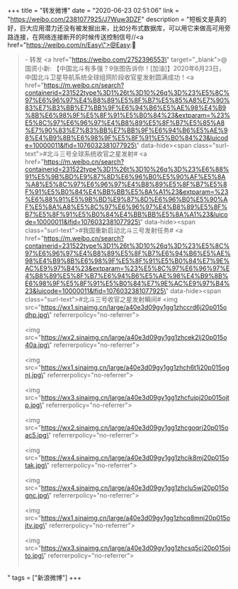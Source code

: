 +++
title = "转发微博"
date = "2020-06-23 02:51:06"
link = "https://weibo.com/2381077925/J7Wuw3DZF"
description = "短板文是真的好，巨大应用潜力还没有被发掘出来，比如分布式数据库，可以用它来做高可用旁路连接，在网络连接断开的时候传送控制信号//<a href=\"https://weibo.com/n/Easy\">@Easy</a>:🚀<br><blockquote> - 转发 <a href=\"https://weibo.com/2752396553\" target=\"_blank\">@国资小新</a>: 【中国北斗有多强？9张图告诉你！[加油]】2020年6月23日，中国北斗卫星导航系统全球组网阶段收官星发射圆满成功！<a href=\"https://m.weibo.cn/search?containerid=231522type%3D1%26t%3D10%26q%3D%23%E5%8C%97%E6%96%97%E4%B8%89%E5%8F%B7%E5%85%A8%E7%90%83%E7%B3%BB%E7%BB%9F%E6%94%B6%E5%AE%98%E4%B9%8B%E6%98%9F%E5%8F%91%E5%B0%84%23&extparam=%23%E5%8C%97%E6%96%97%E4%B8%89%E5%8F%B7%E5%85%A8%E7%90%83%E7%B3%BB%E7%BB%9F%E6%94%B6%E5%AE%98%E4%B9%8B%E6%98%9F%E5%8F%91%E5%B0%84%23&luicode=10000011&lfid=1076032381077925\" data-hide><span class=\"surl-text\">#北斗三号全球系统收官之星发射#</span></a>  <a href=\"https://m.weibo.cn/search?containerid=231522type%3D1%26t%3D10%26q%3D%23%E6%88%91%E5%9B%BD%E9%87%8D%E6%96%B0%E5%90%AF%E5%8A%A8%E5%8C%97%E6%96%97%E4%B8%89%E5%8F%B7%E5%8F%91%E5%B0%84%E4%BB%BB%E5%8A%A1%23&extparam=%23%E6%88%91%E5%9B%BD%E9%87%8D%E6%96%B0%E5%90%AF%E5%8A%A8%E5%8C%97%E6%96%97%E4%B8%89%E5%8F%B7%E5%8F%91%E5%B0%84%E4%BB%BB%E5%8A%A1%23&luicode=10000011&lfid=1076032381077925\" data-hide><span class=\"surl-text\">#我国重新启动北斗三号发射任务#</span></a> <a href=\"https://m.weibo.cn/search?containerid=231522type%3D1%26t%3D10%26q%3D%23%E5%8C%97%E6%96%97%E4%B8%89%E5%8F%B7%E6%94%B6%E5%AE%98%E4%B9%8B%E6%98%9F%E5%8F%91%E5%B0%84%E7%9E%AC%E9%97%B4%23&extparam=%23%E5%8C%97%E6%96%97%E4%B8%89%E5%8F%B7%E6%94%B6%E5%AE%98%E4%B9%8B%E6%98%9F%E5%8F%91%E5%B0%84%E7%9E%AC%E9%97%B4%23&luicode=10000011&lfid=1076032381077925\" data-hide><span class=\"surl-text\">#北斗三号收官之星发射瞬间#</span></a> <img src=\"https://wx1.sinaimg.cn/large/a40e3d09gy1gg1zhccrd6j20p015odhp.jpg\" referrerpolicy=\"no-referrer\"><br><br><img src=\"https://wx2.sinaimg.cn/large/a40e3d09gy1gg1zhcek2lj20p015o40a.jpg\" referrerpolicy=\"no-referrer\"><br><br><img src=\"https://wx1.sinaimg.cn/large/a40e3d09gy1gg1zhch6t1j20p015ognj.jpg\" referrerpolicy=\"no-referrer\"><br><br><img src=\"https://wx3.sinaimg.cn/large/a40e3d09gy1gg1zhcfuipj20p015ojtp.jpg\" referrerpolicy=\"no-referrer\"><br><br><img src=\"https://wx2.sinaimg.cn/large/a40e3d09gy1gg1zhcgoqrj20p015oac5.jpg\" referrerpolicy=\"no-referrer\"><br><br><img src=\"https://wx4.sinaimg.cn/large/a40e3d09gy1gg1zhcik8mj20p015otak.jpg\" referrerpolicy=\"no-referrer\"><br><br><img src=\"https://wx4.sinaimg.cn/large/a40e3d09gy1gg1zhclu5wj20p015ognc.jpg\" referrerpolicy=\"no-referrer\"><br><br><img src=\"https://wx1.sinaimg.cn/large/a40e3d09gy1gg1zhcq8mnj20p015ojtv.jpg\" referrerpolicy=\"no-referrer\"><br><br><img src=\"https://wx3.sinaimg.cn/large/a40e3d09gy1gg1zhcsq5cj20p015ojto.jpg\" referrerpolicy=\"no-referrer\"><br><br></blockquote>"
tags = ["新浪微博"]
+++
